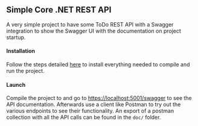## Simple Core .NET REST API
A very simple project to have some ToDo REST API with a Swagger integration to show the Swagger UI with the documentation on project startup.

#### Installation
Follow the steps detailed [here](https://dotnet.microsoft.com/download) to install everything needed to compile and run the project.

#### Launch
Compile the project to and go to [https://localhost:5001/swagger](https://localhost:5001/swagger) to see the API documentation. Afterwards use a client like Postman to try out the various endpoints to see their functionality. An export of a postman collection with all the API calls can be found in the `doc/` folder. 
